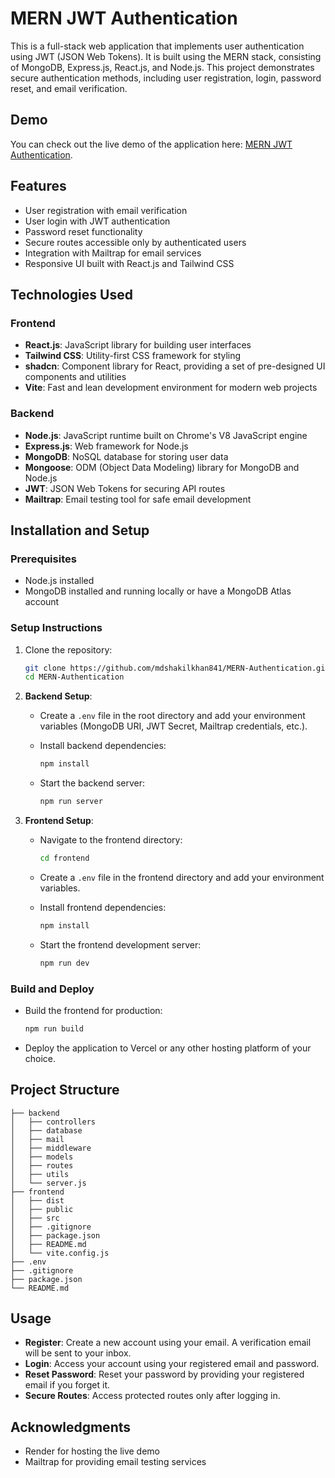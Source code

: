 # MERN JWT Authentication

This is a full-stack web application that implements user authentication using JWT (JSON Web Tokens). It is built using the MERN stack, consisting of MongoDB, Express.js, React.js, and Node.js. This project demonstrates secure authentication methods, including user registration, login, password reset, and email verification.

## Demo

You can check out the live demo of the application here: [MERN JWT Authentication](https://mern-authentication-ix18.onrender.com/).

## Features

- User registration with email verification
- User login with JWT authentication
- Password reset functionality
- Secure routes accessible only by authenticated users
- Integration with Mailtrap for email services
- Responsive UI built with React.js and Tailwind CSS

## Technologies Used

### Frontend

- **React.js**: JavaScript library for building user interfaces
- **Tailwind CSS**: Utility-first CSS framework for styling
- **shadcn**: Component library for React, providing a set of pre-designed UI components and utilities
- **Vite**: Fast and lean development environment for modern web projects

### Backend

- **Node.js**: JavaScript runtime built on Chrome's V8 JavaScript engine
- **Express.js**: Web framework for Node.js
- **MongoDB**: NoSQL database for storing user data
- **Mongoose**: ODM (Object Data Modeling) library for MongoDB and Node.js
- **JWT**: JSON Web Tokens for securing API routes
- **Mailtrap**: Email testing tool for safe email development

## Installation and Setup

### Prerequisites

- Node.js installed
- MongoDB installed and running locally or have a MongoDB Atlas account

### Setup Instructions

1. Clone the repository:

    ```bash
    git clone https://github.com/mdshakilkhan841/MERN-Authentication.git
    cd MERN-Authentication
    ```

2. **Backend Setup**:

    - Create a `.env` file in the root directory and add your environment variables (MongoDB URI, JWT Secret, Mailtrap credentials, etc.).
    - Install backend dependencies:

        ```bash
        npm install
        ```

    - Start the backend server:

        ```bash
        npm run server
        ```

3. **Frontend Setup**:

    - Navigate to the frontend directory:

        ```bash
        cd frontend
        ```

    - Create a `.env` file in the frontend directory and add your environment variables.
    - Install frontend dependencies:

        ```bash
        npm install
        ```

    - Start the frontend development server:

        ```bash
        npm run dev
        ```

### Build and Deploy

- Build the frontend for production:

    ```bash
    npm run build
    ```

- Deploy the application to Vercel or any other hosting platform of your choice.

## Project Structure

```plaintext
├── backend
│   ├── controllers
│   ├── database
│   ├── mail
│   ├── middleware
│   ├── models
│   ├── routes
│   ├── utils
│   └── server.js
├── frontend
│   ├── dist
│   ├── public
│   ├── src
│   ├── .gitignore
│   ├── package.json
│   ├── README.md
│   └── vite.config.js
├── .env
├── .gitignore
├── package.json
└── README.md
```

## Usage

- **Register**: Create a new account using your email. A verification email will be sent to your inbox.
- **Login**: Access your account using your registered email and password.
- **Reset Password**: Reset your password by providing your registered email if you forget it.
- **Secure Routes**: Access protected routes only after logging in.

## Acknowledgments
- Render for hosting the live demo
- Mailtrap for providing email testing services
